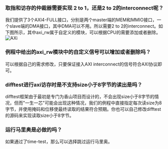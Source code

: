 ### 取指和访存的仲裁器需要实现 2 to 1，还是2 to 2的interconnect呢？

我们提供了3个AXI4-FULL接口，分别是两个master端的MEM和MMIO接口，一个slave端的DMA接口，其中DMA可以不用。所以需要2 to 2的interconnect。如下图所示，其中axi_rw属于自定义的模块，可以根据CPU的需要添加或者删除。
![AXi](./2021-08-19_QA_Session/AXI.svg)

### 例程中给出的axi_rw模块中的自定义信号可以增加或者删除吗？

可以根据自己的需求修改，只要保证接入AXI interconnect的信号符合AXI协议即可。

### difftest进行axi访存时是不支持size小于8字节的读出是吗？

difftest框架由于最初是专门为香山项目而设计的，不会出现size小于8字节的情况，但而"一生一芯"可能会出现这种情况，我们的例程中直接指定每次读size为8字节，并使用掩码和位移使最终读取的结果符合预期。你也可以自己修改difftest的源码来实现读取size小于8字节。

### 运行马里奥是必做的吗？

如果通过了time-test，那么可以选择跳过运行马里奥。
